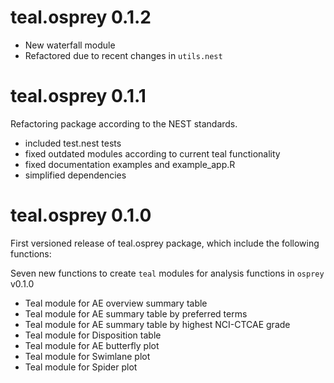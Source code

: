 # teal.osprey 0.1.2
- New waterfall module
- Refactored due to recent changes in `utils.nest`

# teal.osprey 0.1.1
Refactoring package according to the NEST standards.
- included test.nest tests
- fixed outdated modules according to current teal functionality
- fixed documentation examples and example_app.R
- simplified dependencies

# teal.osprey 0.1.0

First versioned release of teal.osprey package, which include the following functions:

Seven new functions to create `teal` modules for analysis functions in `osprey` v0.1.0
- Teal module for AE overview summary table
- Teal module for AE summary table by preferred terms
- Teal module for AE summary table by highest NCI-CTCAE grade
- Teal module for Disposition table
- Teal module for AE butterfly plot
- Teal module for Swimlane plot
- Teal module for Spider plot
